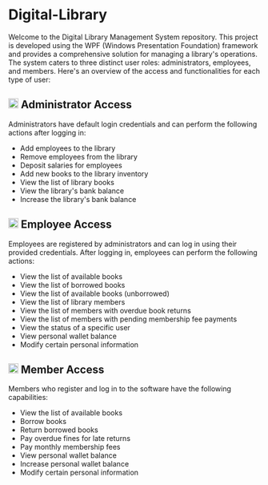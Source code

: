 # Digital-Library
Welcome to the Digital Library Management System repository. This project is developed using the WPF (Windows Presentation Foundation) framework and provides a comprehensive solution for managing a library's operations. The system caters to three distinct user roles: administrators, employees, and members. Here's an overview of the access and functionalities for each type of user:

## <img width="20" height="20" src="https://img.icons8.com/windows/32/41b883/system-administrator-male.png" alt="system-administrator-male"/> Administrator Access
Administrators have default login credentials and can perform the following actions after logging in:
- Add employees to the library
- Remove employees from the library
- Deposit salaries for employees
- Add new books to the library inventory
- View the list of library books
- View the library's bank balance
- Increase the library's bank balance

## <img width="20" height="20" src="https://img.icons8.com/ios/50/41b883/permanent-job.png" alt="permanent-job"/> Employee Access
Employees are registered by administrators and can log in using their provided credentials. After logging in, employees can perform the following actions:
- View the list of available books
- View the list of borrowed books
- View the list of available books (unborrowed)
- View the list of library members
- View the list of members with overdue book returns
- View the list of members with pending membership fee payments
- View the status of a specific user
- View personal wallet balance
- Modify certain personal information

## <img width="20" height="20" src="https://img.icons8.com/ios-filled/50/41b883/group-background-selected.png" alt="group-background-selected"/> Member Access
Members who register and log in to the software have the following capabilities:
- View the list of available books
- Borrow books
- Return borrowed books
- Pay overdue fines for late returns
- Pay monthly membership fees
- View personal wallet balance
- Increase personal wallet balance
- Modify certain personal information
